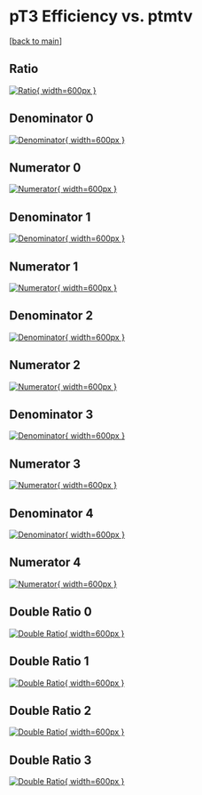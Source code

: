 # pT3 Efficiency vs. ptmtv

[[back to main](./)]



## Ratio

[![Ratio](../mtv/var/pT3_xtr_321_0_eff_ptmtv.png){ width=600px }](../mtv/var/pT3_xtr_321_0_eff_ptmtv.pdf)

## Denominator 0

[![Denominator](../mtv/den/pT3_xtr_321_0_eff_ptmtv_den0.png){ width=600px }](../mtv/den/pT3_xtr_321_0_eff_ptmtv_den0.pdf)

## Numerator 0

[![Numerator](../mtv/num/pT3_xtr_321_0_eff_ptmtv_num0.png){ width=600px }](../mtv/num/pT3_xtr_321_0_eff_ptmtv_num0.pdf)

## Denominator 1

[![Denominator](../mtv/den/pT3_xtr_321_0_eff_ptmtv_den1.png){ width=600px }](../mtv/den/pT3_xtr_321_0_eff_ptmtv_den1.pdf)

## Numerator 1

[![Numerator](../mtv/num/pT3_xtr_321_0_eff_ptmtv_num1.png){ width=600px }](../mtv/num/pT3_xtr_321_0_eff_ptmtv_num1.pdf)

## Denominator 2

[![Denominator](../mtv/den/pT3_xtr_321_0_eff_ptmtv_den2.png){ width=600px }](../mtv/den/pT3_xtr_321_0_eff_ptmtv_den2.pdf)

## Numerator 2

[![Numerator](../mtv/num/pT3_xtr_321_0_eff_ptmtv_num2.png){ width=600px }](../mtv/num/pT3_xtr_321_0_eff_ptmtv_num2.pdf)

## Denominator 3

[![Denominator](../mtv/den/pT3_xtr_321_0_eff_ptmtv_den3.png){ width=600px }](../mtv/den/pT3_xtr_321_0_eff_ptmtv_den3.pdf)

## Numerator 3

[![Numerator](../mtv/num/pT3_xtr_321_0_eff_ptmtv_num3.png){ width=600px }](../mtv/num/pT3_xtr_321_0_eff_ptmtv_num3.pdf)

## Denominator 4

[![Denominator](../mtv/den/pT3_xtr_321_0_eff_ptmtv_den4.png){ width=600px }](../mtv/den/pT3_xtr_321_0_eff_ptmtv_den4.pdf)

## Numerator 4

[![Numerator](../mtv/num/pT3_xtr_321_0_eff_ptmtv_num4.png){ width=600px }](../mtv/num/pT3_xtr_321_0_eff_ptmtv_num4.pdf)

## Double Ratio 0

[![Double Ratio](../mtv/ratio/pT3_xtr_321_0_eff_ptmtv_ratio0.png){ width=600px }](../mtv/ratio/pT3_xtr_321_0_eff_ptmtv_ratio0.pdf)

## Double Ratio 1

[![Double Ratio](../mtv/ratio/pT3_xtr_321_0_eff_ptmtv_ratio1.png){ width=600px }](../mtv/ratio/pT3_xtr_321_0_eff_ptmtv_ratio1.pdf)

## Double Ratio 2

[![Double Ratio](../mtv/ratio/pT3_xtr_321_0_eff_ptmtv_ratio2.png){ width=600px }](../mtv/ratio/pT3_xtr_321_0_eff_ptmtv_ratio2.pdf)

## Double Ratio 3

[![Double Ratio](../mtv/ratio/pT3_xtr_321_0_eff_ptmtv_ratio3.png){ width=600px }](../mtv/ratio/pT3_xtr_321_0_eff_ptmtv_ratio3.pdf)

